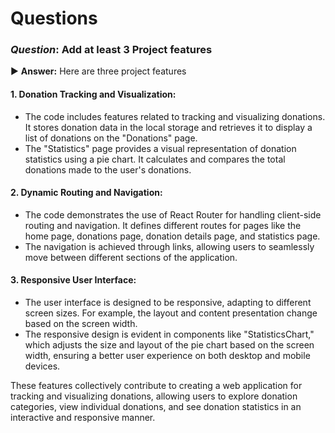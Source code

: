 # Questions

### _Question_: Add at least 3 Project features

▶️ **Answer:** Here are three project features

#### 1. Donation Tracking and Visualization:

- The code includes features related to tracking and visualizing donations. It stores donation data in the local storage and retrieves it to display a list of donations on the "Donations" page.
- The "Statistics" page provides a visual representation of donation statistics using a pie chart. It calculates and compares the total donations made to the user's donations.

#### 2. Dynamic Routing and Navigation:

- The code demonstrates the use of React Router for handling client-side routing and navigation. It defines different routes for pages like the home page, donations page, donation details page, and statistics page.
- The navigation is achieved through links, allowing users to seamlessly move between different sections of the application.

#### 3. Responsive User Interface:

- The user interface is designed to be responsive, adapting to different screen sizes. For example, the layout and content presentation change based on the screen width.
- The responsive design is evident in components like "StatisticsChart," which adjusts the size and layout of the pie chart based on the screen width, ensuring a better user experience on both desktop and mobile devices.

These features collectively contribute to creating a web application for tracking and visualizing donations, allowing users to explore donation categories, view individual donations, and see donation statistics in an interactive and responsive manner.
